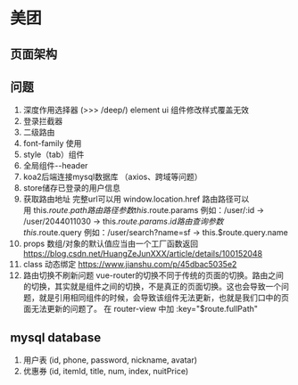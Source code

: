 # 美团

## 页面架构

## 问题

1. 深度作用选择器 (>>> /deep/)
element ui 组件修改样式覆盖无效
2. 登录拦截器
3. 二级路由
4. font-family 使用
5. style（tab）组件
6. 全局组件--header
7. koa2后端连接mysql数据库 （axios、跨域等问题）
8. store储存已登录的用户信息
9. 获取路由地址
   完整url可以用 window.location.href
   路由路径可以用 this.$route.path
   路由路径参数 this.$route.params 例如：/user/:id → /user/2044011030 → this.$route.params.id
   路由查询参数 this.$route.query 例如：/user/search?name=sf → this.$route.query.name
10. props 数组/对象的默认值应当由一个工厂函数返回
    <https://blog.csdn.net/HuangZeJunXXX/article/details/100152048>
11. class 动态绑定
    <https://www.jianshu.com/p/45dbac5035e2>
12. 路由切换不刷新问题
    vue-router的切换不同于传统的页面的切换。路由之间的切换，其实就是组件之间的切换，不是真正的页面切换。这也会导致一个问题，就是引用相同组件的时候，会导致该组件无法更新，也就是我们口中的页面无法更新的问题了。
    在 router-view 中加 :key="$route.fullPath"

## mysql database

1. 用户表 (id, phone, password, nickname, avatar)
2. 优惠券 (id, itemId, title, num, index, nuitPrice)
